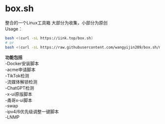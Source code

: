 # box.sh
整合的一个Linux工具箱
大部分为收集，小部分为原创  
Usage：
``` bash
bash <(curl -sL https://iink.top/box.sh)
# or
bash <(curl -sL https://raw.githubusercontent.com/wangyijin209/box.sh/master/docker.sh)
```  
**功能包括**  
-Docker安装脚本  
-acme申请脚本  
-TikTok检测  
-流媒体解锁检测  
-ChatGPT检测  
-x-ui原版脚本  
-甬哥x-ui脚本  
-swap  
-ipv4/6优先级调整一键脚本  
-LNMP  